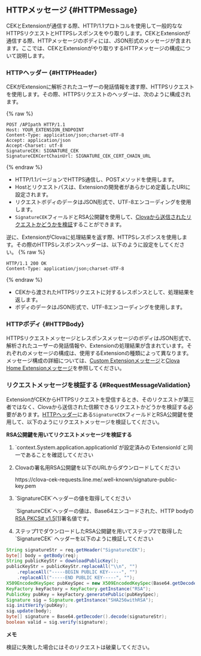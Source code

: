 ## HTTPメッセージ {#HTTPMessage}
CEKとExtensionが通信する際、HTTP/1.1プロトコルを使用して一般的ななHTTPSリクエストとHTTPSレスポンスをやり取りします。CEKとExtensionが通信する際、HTTPメッセージのボディには、JSON形式のメッセージが含まれます。ここでは、CEKとExtensionがやり取りするHTTPメッセージの構成について説明します。

### HTTPヘッダー {#HTTPHeader}
CEKがExtensionに解析されたユーザーの発話情報を渡す際、HTTPSリクエストを使用します。その際、HTTPSリクエストのヘッダーは、次のように構成されます。

{% raw %}
```
POST /APIpath HTTP/1.1
Host: YOUR_EXTENSION_ENDPOINT
Content-Type: application/json;charset-UTF-8
Accept: application/json
Accept-Charset: utf-8
SignatureCEK: SIGNATURE_CEK
SignatureCEKCertChainUrl: SIGNATURE_CEK_CERT_CHAIN_URL
```
{% endraw %}

* HTTP/1.1バージョンでHTTPS通信し、POSTメソッドを使用します。
* Hostとリクエストパスは、Extensionの開発者があらかじめ定義したURIに設定されます。
* リクエストボディのデータはJSON形式で、UTF-8エンコーディングを使用します。
* `SignatureCEK`フィールドとRSA公開鍵を使用して、[Clovaから送信されたリクエストかどうかを検証](#RequestMessageValidation)することができます。

逆に、ExtensionがClovaに処理結果を返す際、HTTPSレスポンスを使用します。その際のHTTPSレスポンスヘッダーは、以下のように設定をしてください。
{% raw %}
```
HTTP/1.1 200 OK
Content-Type: application/json;charset-UTF-8
```
{% endraw %}
* CEKから渡されたHTTPSリクエストに対するレスポンスとして、処理結果を返します。
* ボディのデータはJSON形式で、UTF-8エンコーディングを使用します。

### HTTPボディ {#HTTPBody}
HTTPSリクエストメッセージとレスポンスメッセージのボディはJSON形式で、解析されたユーザーの発話情報や、Extensionの処理結果が含まれています。それぞれのメッセージの構成は、使用するExtensionの種類によって異なります。メッセージ構成の詳細については、[Custom Extensionメッセージ](#CustomExtMessage)と[Clova Home Extensionメッセージ](#ClovaHomeExtMessage)を参照してください。

### リクエストメッセージを検証する {#RequestMessageValidation}
ExtensionがCEKからHTTPSリクエストを受信するとき、そのリクエストが第三者ではなく、Clovaから送信された信頼できるリクエストかどうかを検証する必要があります。[HTTPヘッダー](#HTTPHeader)にある`SignatureCEK`フィールドとRSA公開鍵を使用して、以下のようにリクエストメッセージを検証してください。

**RSA公開鍵を用いてリクエストメッセージを検証する**
<ol>
<li><p>`context.System.application.applicationId`が設定済みの`ExtensionId`と同一であることを確認してください</p></li>
<li><p>Clovaの署名用RSA公開鍵を以下のURLからダウンロードしてください</p>
<p>https://clova-cek-requests.line.me/.well-known/signature-public-key.pem</p></li>
<li><p>`SignatureCEK`ヘッダーの値を取得してください</p>
<p>`SignatureCEK`ヘッダーの値は、Base64エンコードされた、HTTP bodyの<a href="https://tools.ietf.org/html/rfc3447" target="_blank">RSA PKCS# v1.5[1]</a>署名値です。</p></li>
<li>ステップ1でダウンロードしたRSA公開鍵を用いてステップ2で取得した`SignatureCEK` ヘッダーを以下のように検証してください</li>
</ol>

```java
String signatureStr = req.getHeader("SignatureCEK");
byte[] body = getBody(req);
String publicKeyStr = downloadPublicKey();
publicKeyStr = publicKeyStr.replaceAll("\\n", "")
    .replaceAll("-----BEGIN PUBLIC KEY-----", "")
    .replaceAll("-----END PUBLIC KEY-----", "");
X509EncodedKeySpec pubKeySpec = new X509EncodedKeySpec(Base64.getDecoder().decode(publicKeyStr));
KeyFactory keyFactory = KeyFactory.getInstance("RSA");
PublicKey pubKey = keyFactory.generatePublic(pubKeySpec);
Signature sig = Signature.getInstance("SHA256withRSA");
sig.initVerify(pubKey);
sig.update(body);
byte[] signature = Base64.getDecoder().decode(signatureStr);
boolean valid = sig.verify(signature);
```

<div class="note">
  <p><strong>メモ</strong></p>
  <p>検証に失敗した場合にはそのリクエストは破棄してください。</p>
</div>
